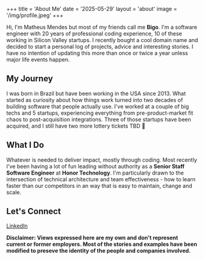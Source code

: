 +++
title = 'About Me'
date = '2025-05-29'
layout = 'about'
image = '/img/profile.jpeg'
+++

Hi, I'm Matheus Mendes but most of my friends call me **Bigo**. I'm a software engineer with 20 years of professional coding experience, 10 of these working in Silicon Valley startups. I recently bought a cool domain name and decided to start a personal log of projects, advice and interesting stories. I have no intention of updating this more than once or twice a year unless major life events happen.

## My Journey

I was born in Brazil but have been working in the USA since 2013. What started as curiosity about how things work turned into two decades of building software that people actually use. I've worked at a couple of big techs and 5 startups, experiencing everything from pre-product-market fit chaos to post-acquisition integrations. Three of those startups have been acquired, and I still have two more lottery tickets TBD 🤞

## What I Do

Whatever is needed to deliver impact, mostly through coding. Most recently I've been having a lot of fun leading without authority as a **Senior Staff Software Engineer** at **Honor Technology**. I'm particularly drawn to the intersection of technical architecture and team effectiveness - how to learn faster than our competitors in an way that is easy to maintain, change and scale.


## Let's Connect

[LinkedIn](https://www.linkedin.com/in/bigodines)

**Disclaimer:
Views expressed here are my own and don't represent current or former employers. Most of the stories and examples have been modified to preseve the identity of the people and companies involved.**
